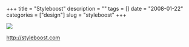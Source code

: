 +++
title = "Styleboost"
description = ""
tags = []
date = "2008-01-22"
categories = ["design"]
slug = "styleboost"
+++


 

  <div id="screens-thumbs" class="clearfix">
    <div class="txt-center" id="design-submission"><a href="http://styleboost.com/"><img id='bluga-thumbnail-1102' class='bluga-thumbnail large' src='http://media.konigi.com/bluga/
wt47f2820528564_0.jpg'/></a></div>  
  </div>   
<p><a href="http://styleboost.com/">http://styleboost.com</a></p>




